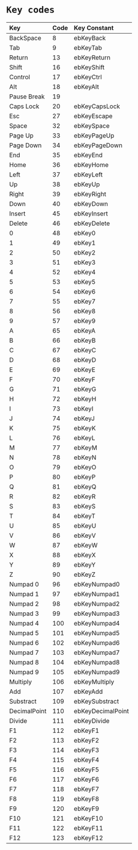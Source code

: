 `Key codes`
==========

| Key          | Code  | Key Constant      |
|:-------------|:------|:------------------|
| BackSpace    | 8     | ebKeyBack         |
| Tab          | 9     | ebKeyTab          |
| Return       | 13    | ebKeyReturn       |
| Shift        | 16    | ebKeyShift        |
| Control      | 17    | ebKeyCtrl         |
| Alt          | 18    | ebKeyAlt          |
| Pause Break  | 19    |                   |
| Caps Lock    | 20    | ebKeyCapsLock     |
| Esc          | 27    | ebKeyEscape       |
| Space        | 32    | ebKeySpace        |
| Page Up      | 33    | ebKeyPageUp       |
| Page Down    | 34    | ebKeyPageDown     |
| End          | 35    | ebKeyEnd          |
| Home         | 36    | ebKeyHome         |
| Left         | 37    | ebKeyLeft         |
| Up           | 38    | ebKeyUp           |
| Right        | 39    | ebKeyRight        |
| Down         | 40    | ebKeyDown         |
| Insert       | 45    | ebKeyInsert       |
| Delete       | 46    | ebKeyDelete       |
| 0            | 48    | ebKey0            |
| 1            | 49    | ebKey1            |
| 2            | 50    | ebKey2            |
| 3            | 51    | ebKey3            |
| 4            | 52    | ebKey4            |
| 5            | 53    | ebKey5            |
| 6            | 54    | ebKey6            |
| 7            | 55    | ebKey7            |
| 8            | 56    | ebKey8            |
| 9            | 57    | ebKey9            |
| A            | 65    | ebKeyA            |
| B            | 66    | ebKeyB            |
| C            | 67    | ebKeyC            |
| D            | 68    | ebKeyD            |
| E            | 69    | ebKeyE            |
| F            | 70    | ebKeyF            |
| G            | 71    | ebKeyG            |
| H            | 72    | ebKeyH            |
| I            | 73    | ebKeyI            |
| J            | 74    | ebKeyJ            |
| K            | 75    | ebKeyK            |
| L            | 76    | ebKeyL            |
| M            | 77    | ebKeyM            |
| N            | 78    | ebKeyN            |
| O            | 79    | ebKeyO            |
| P            | 80    | ebKeyP            |
| Q            | 81    | ebKeyQ            |
| R            | 82    | ebKeyR            |
| S            | 83    | ebKeyS            |
| T            | 84    | ebKeyT            |
| U            | 85    | ebKeyU            |
| V            | 86    | ebKeyV            |
| W            | 87    | ebKeyW            |
| X            | 88    | ebKeyX            |
| Y            | 89    | ebKeyY            |
| Z            | 90    | ebKeyZ            |
| Numpad 0     | 96    | ebKeyNumpad0      |
| Numpad 1     | 97    | ebKeyNumpad1      |
| Numpad 2     | 98    | ebKeyNumpad2      |
| Numpad 3     | 99    | ebKeyNumpad3      |
| Numpad 4     | 100   | ebKeyNumpad4      |
| Numpad 5     | 101   | ebKeyNumpad5      |
| Numpad 6     | 102   | ebKeyNumpad6      |
| Numpad 7     | 103   | ebKeyNumpad7      |
| Numpad 8     | 104   | ebKeyNumpad8      |
| Numpad 9     | 105   | ebKeyNumpad9      |
| Multiply     | 106   | ebKeyMultiply     |
| Add          | 107   | ebKeyAdd          |
| Substract    | 109   | ebKeySubstract    |
| DecimalPoint | 110   | ebKeyDecimalPoint |
| Divide       | 111   | ebKeyDivide       |
| F1           | 112   | ebKeyF1           |
| F2           | 113   | ebKeyF2           |
| F3           | 114   | ebKeyF3           |
| F4           | 115   | ebKeyF4           |
| F5           | 116   | ebKeyF5           |
| F6           | 117   | ebKeyF6           |
| F7           | 118   | ebKeyF7           |
| F8           | 119   | ebKeyF8           |
| F9           | 120   | ebKeyF9           |
| F10          | 121   | ebKeyF10          |
| F11          | 122   | ebKeyF11          |
| F12          | 123   | ebKeyF12          |
